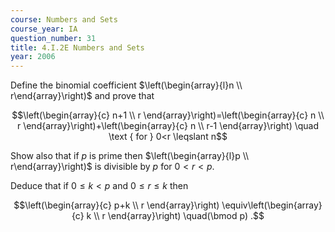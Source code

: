 ```yaml
---
course: Numbers and Sets
course_year: IA
question_number: 31
title: 4.I.2E Numbers and Sets
year: 2006
---
```



Define the binomial coefficient $\left(\begin{array}{l}n \\ r\end{array}\right)$ and prove that

$$\left(\begin{array}{c}
n+1 \\
r
\end{array}\right)=\left(\begin{array}{c}
n \\
r
\end{array}\right)+\left(\begin{array}{c}
n \\
r-1
\end{array}\right) \quad \text { for } 0<r \leqslant n$$

Show also that if $p$ is prime then $\left(\begin{array}{l}p \\ r\end{array}\right)$ is divisible by $p$ for $0<r<p$.

Deduce that if $0 \leqslant k<p$ and $0 \leqslant r \leqslant k$ then

$$\left(\begin{array}{c}
p+k \\
r
\end{array}\right) \equiv\left(\begin{array}{c}
k \\
r
\end{array}\right) \quad(\bmod p) .$$